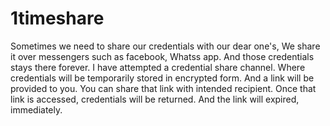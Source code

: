 # 1timeshare
Sometimes we need to share our credentials with our dear one's,
We share it over messengers such as facebook, 
Whatss app. 
And those credentials stays there forever. 
I have attempted a credential share channel. 
Where credentials will be temporarily stored in encrypted form. 
And a link will be provided to you. You can share that link with intended recipient.
Once that link is accessed, credentials will be returned. 
And the link will expired, immediately.
